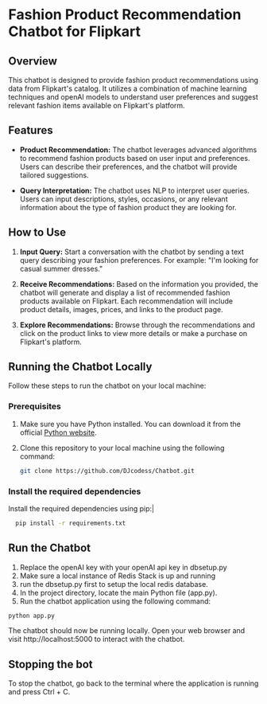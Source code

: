 # Fashion Product Recommendation Chatbot for Flipkart

## Overview

This chatbot is designed to provide fashion product recommendations using data from Flipkart's catalog. It utilizes a combination of machine learning techniques and openAI models to understand user preferences and suggest relevant fashion items available on Flipkart's platform.

## Features

- **Product Recommendation:** The chatbot leverages advanced algorithms to recommend fashion products based on user input and preferences. Users can describe their preferences, and the chatbot will provide tailored suggestions.

- **Query Interpretation:** The chatbot uses NLP to interpret user queries. Users can input descriptions, styles, occasions, or any relevant information about the type of fashion product they are looking for.

## How to Use

1. **Input Query:** Start a conversation with the chatbot by sending a text query describing your fashion preferences. For example: "I'm looking for casual summer dresses."

3. **Receive Recommendations:** Based on the information you provided, the chatbot will generate and display a list of recommended fashion products available on Flipkart. Each recommendation will include product details, images, prices, and links to the product page.

4. **Explore Recommendations:** Browse through the recommendations and click on the product links to view more details or make a purchase on Flipkart's platform.

## Running the Chatbot Locally

Follow these steps to run the chatbot on your local machine:

### Prerequisites

1. Make sure you have Python installed. You can download it from the official [Python website](https://www.python.org/downloads/).

2. Clone this repository to your local machine using the following command:
   
   ```bash
   git clone https://github.com/DJcodess/Chatbot.git
   ```

### Install the required dependencies
Install the required dependencies using pip:|
```bash
  pip install -r requirements.txt
```

## Run the Chatbot

1. Replace the openAI key with your openAI api key in dbsetup.py
2. Make sure a local instance of Redis Stack is up and running
3. run the dbsetup.py first to setup the local redis database.
4. In the project directory, locate the main Python file (app.py).
5. Run the chatbot application using the following command:
```bash
python app.py
```
The chatbot should now be running locally. Open your web browser and visit http://localhost:5000 to interact with the chatbot.

##  Stopping the bot
To stop the chatbot, go back to the terminal where the application is running and press Ctrl + C.
